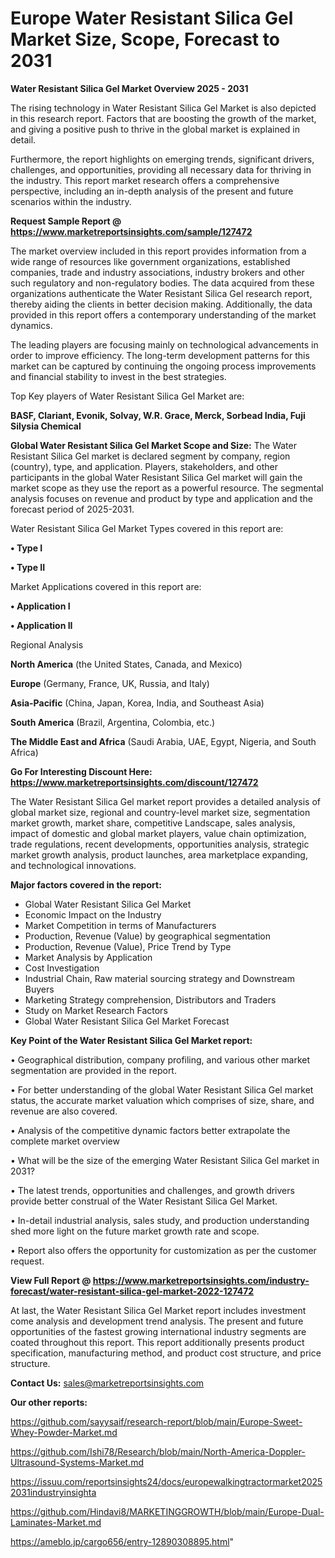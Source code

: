 # Europe Water Resistant Silica Gel Market Size, Scope, Forecast to 2031

<Strong> Water Resistant Silica Gel Market Overview 2025 - 2031</strong>

The rising technology in Water Resistant Silica Gel Market is also depicted in this research report. Factors that are boosting the growth of the market, and giving a positive push to thrive in the global market is explained in detail.

Furthermore, the report highlights on emerging trends, significant drivers, challenges, and opportunities, providing all necessary data for thriving in the industry. This report market research offers a comprehensive perspective, including an in-depth analysis of the present and future scenarios within the industry.

<strong>Request Sample Report @ <a href=https://www.marketreportsinsights.com/sample/127472>https://www.marketreportsinsights.com/sample/127472</a></strong>

The market overview included in this report provides information from a wide range of resources like government organizations, established companies, trade and industry associations, industry brokers and other such regulatory and non-regulatory bodies. The data acquired from these organizations authenticate the Water Resistant Silica Gel research report, thereby aiding the clients in better decision making. Additionally, the data provided in this report offers a contemporary understanding of the market dynamics.

The leading players are focusing mainly on technological advancements in order to improve efficiency. The long-term development patterns for this market can be captured by continuing the ongoing process improvements and financial stability to invest in the best strategies.

Top Key players of Water Resistant Silica Gel Market are:

<strong>BASF, Clariant, Evonik, Solvay, W.R. Grace, Merck, Sorbead India, Fuji Silysia Chemical</strong>

<strong><b>Global Water Resistant Silica Gel Market Scope and Size:</b></strong>
The Water Resistant Silica Gel market is declared segment by company, region (country), type, and application. Players, stakeholders, and other participants in the global Water Resistant Silica Gel market will gain the market scope as they use the report as a powerful resource. The segmental analysis focuses on revenue and product by type and application and the forecast period of 2025-2031.

Water Resistant Silica Gel Market Types covered in this report are:

<strong>• Type I

• Type II</strong>

Market Applications covered in this report are:

<strong>• Application I

• Application II</strong> 

Regional Analysis

<strong>North America</strong> (the United States, Canada, and Mexico)

<strong>Europe</strong> (Germany, France, UK, Russia, and Italy)

<strong>Asia-Pacific</strong> (China, Japan, Korea, India, and Southeast Asia)

<strong>South America</strong> (Brazil, Argentina, Colombia, etc.)

<strong>The Middle East and Africa</strong> (Saudi Arabia, UAE, Egypt, Nigeria, and South Africa)

<strong>Go For Interesting Discount Here: <a href=https://www.marketreportsinsights.com/discount/127472>https://www.marketreportsinsights.com/discount/127472</a></strong>

The Water Resistant Silica Gel market report provides a detailed analysis of global market size, regional and country-level market size, segmentation market growth, market share, competitive Landscape, sales analysis, impact of domestic and global market players, value chain optimization, trade regulations, recent developments, opportunities analysis, strategic market growth analysis, product launches, area marketplace expanding, and technological innovations.

<strong><b>Major factors covered in the report:</b></strong>
<ul>
  <li>Global Water Resistant Silica Gel Market </li>
  <li>Economic Impact on the Industry</li>
  <li>Market Competition in terms of Manufacturers</li>
  <li>Production, Revenue (Value) by geographical segmentation</li>
  <li>Production, Revenue (Value), Price Trend by Type</li>
  <li>Market Analysis by Application</li>
  <li>Cost Investigation</li>
  <li>Industrial Chain, Raw material sourcing strategy and Downstream Buyers</li>
  <li>Marketing Strategy comprehension, Distributors and Traders</li>
  <li>Study on Market Research Factors</li>
  <li>Global Water Resistant Silica Gel Market Forecast</li>
</ul>

<strong><b>Key Point of the Water Resistant Silica Gel Market report:</b></strong>

• Geographical distribution, company profiling, and various other market segmentation are provided in the report.

• For better understanding of the global Water Resistant Silica Gel market status, the accurate market valuation which comprises of size, share, and revenue are also covered.

• Analysis of the competitive dynamic factors better extrapolate the complete market overview

• What will be the size of the emerging Water Resistant Silica Gel market in 2031?

• The latest trends, opportunities and challenges, and growth drivers provide better construal of the Water Resistant Silica Gel Market.

• In-detail industrial analysis, sales study, and production understanding shed more light on the future market growth rate and scope.

• Report also offers the opportunity for customization as per the customer request.

<strong><b>View Full Report @ <a href=https://www.marketreportsinsights.com/industry-forecast/water-resistant-silica-gel-market-2022-127472>https://www.marketreportsinsights.com/industry-forecast/water-resistant-silica-gel-market-2022-127472</a></b></strong>


At last, the Water Resistant Silica Gel Market report includes investment come analysis and development trend analysis. The present and future opportunities of the fastest growing international industry segments are coated throughout this report. This report additionally presents product specification, manufacturing method, and product cost structure, and price structure.

<strong>Contact Us:</strong>
sales@marketreportsinsights.com

<strong>Our other reports:</strong>

<a href=https://github.com/sayysaif/research-report/blob/main/Europe-Sweet-Whey-Powder-Market.md>https://github.com/sayysaif/research-report/blob/main/Europe-Sweet-Whey-Powder-Market.md</a>

<a href=https://github.com/Ishi78/Research/blob/main/North-America-Doppler-Ultrasound-Systems-Market.md>https://github.com/Ishi78/Research/blob/main/North-America-Doppler-Ultrasound-Systems-Market.md</a>

<a href=https://issuu.com/reportsinsights24/docs/europewalkingtractormarket20252031industryinsighta>https://issuu.com/reportsinsights24/docs/europewalkingtractormarket20252031industryinsighta</a>

<a href=https://github.com/Hindavi8/MARKETINGGROWTH/blob/main/Europe-Dual-Laminates-Market.md>https://github.com/Hindavi8/MARKETINGGROWTH/blob/main/Europe-Dual-Laminates-Market.md</a>

<a href=https://ameblo.jp/cargo656/entry-12890308895.html>https://ameblo.jp/cargo656/entry-12890308895.html</a>"
